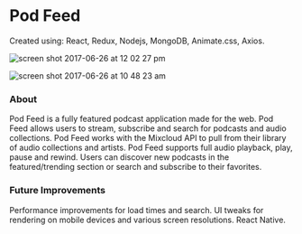 <h1>Pod Feed</h1>
Created using: React, Redux, Nodejs, MongoDB, Animate.css, Axios.

![screen shot 2017-06-26 at 12 02 27 pm](https://user-images.githubusercontent.com/10752805/27556272-c5bb9db6-5a69-11e7-8d4c-d46307ccf6f3.png)


![screen shot 2017-06-26 at 10 48 23 am](https://user-images.githubusercontent.com/10752805/27555789-fd147f28-5a67-11e7-8792-b10addf21972.png)


<h3>About</h3>
<p>Pod Feed is a fully featured podcast application made for the web. Pod Feed allows users to stream, subscribe and search for podcasts and audio collections. Pod Feed works with the Mixcloud API to pull from their library of audio collections and artists. Pod Feed supports full audio playback, play, pause and rewind. Users can discover new podcasts in the featured/trending section or search and subscribe to their favorites.</p>

<h3>Future Improvements</h3>
<p>Performance improvements for load times and search. UI tweaks for rendering on mobile devices and various screen resolutions. React Native.</p>





